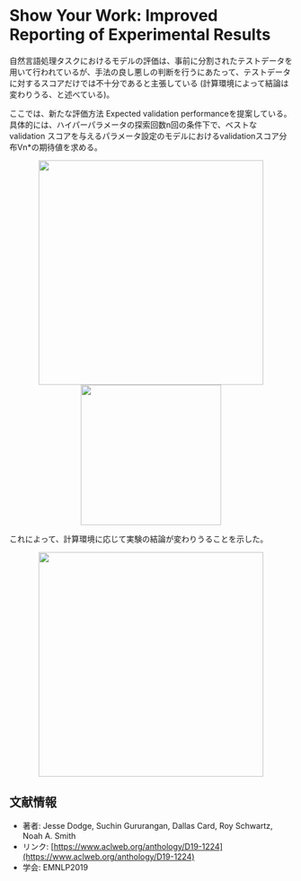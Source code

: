 # Show Your Work: Improved Reporting of Experimental Results

自然言語処理タスクにおけるモデルの評価は、事前に分割されたテストデータを用いて行われているが、手法の良し悪しの判断を行うにあたって、テストデータに対するスコアだけでは不十分であると主張している (計算環境によって結論は変わりうる、と述べている)。

ここでは、新たな評価方法 Expected validation performanceを提案している。具体的には、ハイパーパラメータの探索回数n回の条件下で、ベストなvalidation スコアを与えるパラメータ設定のモデルにおけるvalidationスコア分布Vn*の期待値を求める。

<p align="center">
<img src="https://user-images.githubusercontent.com/53220859/77619999-c336d580-6f7c-11ea-86e1-e37a0937b620.png" width=400>
<img src="https://user-images.githubusercontent.com/53220859/77620025-d21d8800-6f7c-11ea-8533-2a7324acaaf1.png" width=250>
</p>


これによって、計算環境に応じて実験の結論が変わりうることを示した。

<p align="center">
<img width="400" src="https://user-images.githubusercontent.com/53220859/77619986-ba460400-6f7c-11ea-920d-1da419457ad5.png">
</p>




## 文献情報

- 著者: Jesse Dodge, Suchin Gururangan, Dallas Card, Roy Schwartz, Noah A. Smith
- リンク: [https://www.aclweb.org/anthology/D19-1224](https://www.aclweb.org/anthology/D19-1224)
- 学会: EMNLP2019